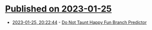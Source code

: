 # [Published on 2023-01-25](index.md)

* [2023-01-25, 20:22:44](https://lobste.rs/s/4ysmkg/do_not_taunt_happy_fun_branch_predictor) - [Do Not Taunt Happy Fun Branch Predictor](https://www.mattkeeter.com/blog/2023-01-25-branch/)
